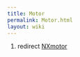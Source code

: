 ```yaml
---
title: Motor
permalink: Motor.html
layout: wiki
---
```


1.  redirect [NXmotor](NXmotor.html "wikilink")


